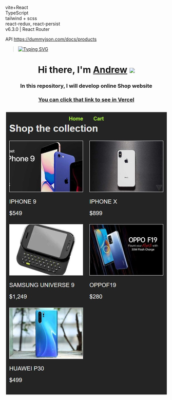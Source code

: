 vite+React<br>
TypeScript<br>
tailwind + scss <br>
react-redux, react-persist<br>
v6.3.0 | React Router <br>

API https://dummyjson.com/docs/products


>[![Typing SVG](https://readme-typing-svg.herokuapp.com?color=%2336BCF7&lines=Learning+HTML+CSS+JavaScript+React+Native)](https://git.io/typing-svg)
<h1 align="center">Hi there, I'm <a href="https://vk.com/fnnpl" target="_blank">Andrew</a> 
<img src="https://github.com/blackcater/blackcater/raw/main/images/Hi.gif" height="32"/></h1>
<h3 align="center"> In this repository, I will develop online Shop website </h3>
<h3 align="center"> <a href="https://vite-react-type-script.vercel.app/" target="_blank"> You can click that link to see in Vercel</a></h3>

<h2 align="center"><img src='https://github.com/tarantinolj/viteReactTypeScriptRoute/raw/main/picture.jpg' alt='phone' /></h2>
